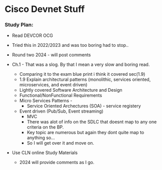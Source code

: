 # Cisco Devnet Stuff

### Study Plan:
- Read DEVCOR OCG
- Tried this in 2022/2023 and was too boring had to stop..
- Round two 2024 - will post comments
- Ch.1 - That was a slog. By that I mean a very slow and boring read.
	- Comparing it to the exam blue print i think it covered sec(1.9)
   	- 1.9 Explain architectural patterns (monolithic, services oriented, microservices, and event 
driven)
	- Lightly covered Software Architecture and Design 
	- Functional/NonFunctional Requirements
   	- Micro Services Patterns - 
        - Service Oriented Archectures (SOA) - service registery
	- Event driven (Pub/Sub, Event streaming)
        - MVC
        - There was alot of info on the SDLC that doesnt map to any one criteria on the BP.
        - Key topic are numerous but again they dont quite map to anything so...
        - So I will get over it and move on.

- Use CLN online Study Materials
	- 2024 will provide comments as I go.

